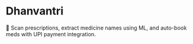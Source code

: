 # Dhanvantri
💊 Scan prescriptions, extract medicine names using ML, and auto-book meds with UPI payment integration.
